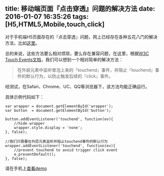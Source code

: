 title: 移动端页面『点击穿透』问题的解决方法
date: 2016-01-07 16:35:26
tags: [H5,HTML5,Mobile,touch,click]
---

对于手机端H5页面存在的『点击穿透』问题，网上已经存在各种五花八门的解决方法，比如[这里](http://www.ayqy.net/blog/%E7%A7%BB%E5%8A%A8%E9%A1%B5%E9%9D%A2%E7%82%B9%E5%87%BB%E7%A9%BF%E9%80%8F%E9%97%AE%E9%A2%98%E8%A7%A3%E5%86%B3%E6%96%B9%E6%A1%88/)。

总的来说，这些方法要么相对烦琐，要么存在兼容问题，在这里，根据[W3C Touch Events文档](http://www.w3.org/TR/touch-events/#h2_mouse-events)，我们可以想到一个相对简单的解决方法：

> 在外层元素中监听冒泡上来的『touchend』事件，并阻止『touchend』事件的默认行为，以防止触发后续的『click』事件。

经测试，在Safari、Chrome、UC、QQ等浏览器下，该方法均能正确运行。

具体示例代码如下：

	var wrapper = document.getElementById('wrapper');
	var button	= document.getElementById('button');

	button.addEventListener('touchend', function(ev){
		//hide wrapper
		wrapper.style.display = 'none';
	}, false);

	//我们只需要在外层元素监听并阻止touchend事件的默认行为
	wrapper.addEventListener('touchend', function(ev){
		//prevent touchend to avoid trigger click event
		e.preventDefault();
	}, false);

请在手机上[查看demo](/demos/touch-click.html)
